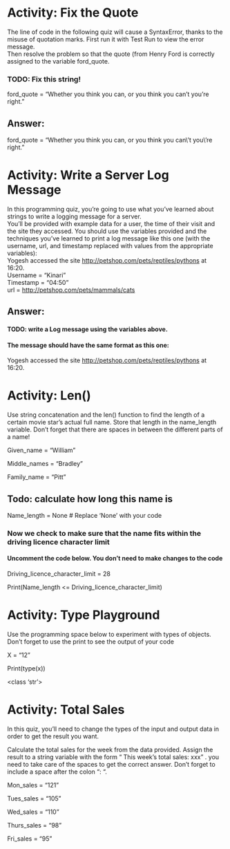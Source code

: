 # Activity:  Fix the Quote  

The line of code in the following quiz will cause a SyntaxError, thanks to the misuse of quotation marks.  First run it with Test Run to view the error message.  
Then resolve the problem so that the quote (from Henry Ford is correctly assigned to the variable ford_quote.  

### TODO: Fix this string!  

ford_quote = “Whether you think you can, or you think you can’t you’re right.”  

 ## Answer:  
 ford_quote = “Whether you think you can, or you think you can\’t you\’re right.”  

 

# Activity:  Write a Server Log Message

In this programming quiz, you’re going to use what you’ve learned about strings to write a logging message for a server.  
You’ll be provided with example data for a user, the time of their visit and the site they accessed. 
You should use the variables provided and the techniques you’ve learned to print a log message like this one (with the username, url, and timestamp 
replaced with values from the appropriate variables):  
Yogesh accessed the site http://petshop.com/pets/reptiles/pythons at 16:20.  
Username = “Kinari”  
Timestamp = “04:50”  
url = http://petshop.com/pets/mammals/cats  

## Answer:    


#### TODO: write a Log message using the variables above.  
#### The message should have the same format as this one:  
Yogesh accessed the site http://petshop.com/pets/reptiles/pythons at 16:20.  

 
# Activity:  Len()

Use string concatenation and the len() function to find the length of a certain movie star’s actual full name.  Store that length in the name_length variable. Don’t forget that there are spaces in between the different parts of a name!

Given_name = “William”

Middle_names = “Bradley”

Family_name = “Pitt”

## Todo: calculate how long this name is

Name_length = None  # Replace ‘None’ with your code

### Now we check to make sure that the name fits within the driving licence character limit

#### Uncomment the code below.  You don’t need to make changes to the code

Driving_licence_character_limit = 28

Print(Name_length <=   Driving_licence_character_limit)

 

 

# Activity:  Type Playground  

Use the programming space below to experiment with types of objects. Don’t forget to use the print to see the output of your code

X = “12”

Print(type(x))

<class ‘str’>

 

# Activity: Total Sales  

In this quiz, you’ll need  to change the types of the input and output data in order to get the result you want.

Calculate the total sales for the week from the data provided. Assign the result to a string variable with the form “ This week’s total sales: xxx” . you need to take care of the spaces to get the correct answer. Don’t forget  to include a space after the colon “: “.

Mon_sales = “121”

Tues_sales = “105”

Wed_sales = “110”

Thurs_sales = “98”

Fri_sales = “95”

